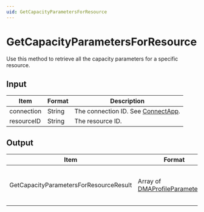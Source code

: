 ```yaml
---
uid: GetCapacityParametersForResource
---
```


# GetCapacityParametersForResource

Use this method to retrieve all the capacity parameters for a specific resource.

<!-- Available from DataMiner 10.0.2 onwards. -->

## Input

| Item       | Format | Description                                          |
|------------|--------|------------------------------------------------------|
| connection | String | The connection ID. See [ConnectApp](xref:ConnectApp). |
| resourceID | String | The resource ID.                                     |

## Output

| Item                                    | Format                            | Description                                         |
|-----------------------------------------|-----------------------------------|-----------------------------------------------------|
| GetCapacityParametersForResourceResult | Array of [DMAProfileParameterLite](xref:DMAProfileParameterLite) | The ID and name of each of the capacity parameters. |
